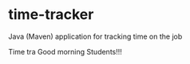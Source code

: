# time-tracker
Java (Maven) application for tracking time on the job

Time tra
Good morning Students!!!
